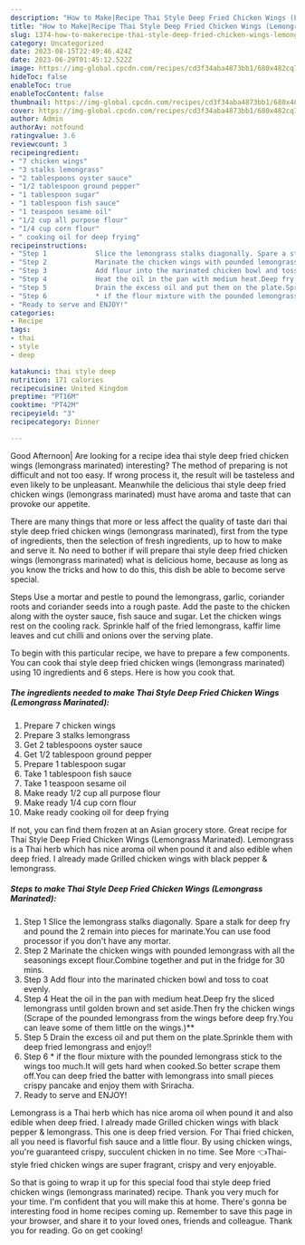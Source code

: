 ```yaml
---
description: "How to Make|Recipe Thai Style Deep Fried Chicken Wings (Lemongrass Marinated) {That is Simple"
title: "How to Make|Recipe Thai Style Deep Fried Chicken Wings (Lemongrass Marinated) {That is Simple"
slug: 1374-how-to-makerecipe-thai-style-deep-fried-chicken-wings-lemongrass-marinated-that-is-simple
category: Uncategorized
date: 2023-08-15T22:49:46.424Z
date: 2023-06-29T01:45:12.522Z
image: https://img-global.cpcdn.com/recipes/cd3f34aba4873bb1/680x482cq70/thai-style-deep-fried-chicken-wings-lemongrass-marinated-recipe-main-photo.jpg
hideToc: false
enableToc: true
enableTocContent: false
thumbnail: https://img-global.cpcdn.com/recipes/cd3f34aba4873bb1/680x482cq70/thai-style-deep-fried-chicken-wings-lemongrass-marinated-recipe-main-photo.jpg
cover: https://img-global.cpcdn.com/recipes/cd3f34aba4873bb1/680x482cq70/thai-style-deep-fried-chicken-wings-lemongrass-marinated-recipe-main-photo.jpg
author: Admin
authorAv: notfound
ratingvalue: 3.6
reviewcount: 3
recipeingredient:
- "7 chicken wings"
- "3 stalks lemongrass"
- "2 tablespoons oyster sauce"
- "1/2 tablespoon ground pepper"
- "1 tablespoon sugar"
- "1 tablespoon fish sauce"
- "1 teaspoon sesame oil"
- "1/2 cup all purpose flour"
- "1/4 cup corn flour"
- " cooking oil for deep frying"
recipeinstructions:
- "Step 1            Slice the lemongrass stalks diagonally. Spare a stalk for deep fry and pound the 2 remain into pieces for marinate.You can use food processor if you don&#39;t have any mortar."
- "Step 2            Marinate the chicken wings with pounded lemongrass with all the seasonings except flour.Combine together and put in the fridge for 30 mins."
- "Step 3            Add flour into the marinated chicken bowl and toss to coat evenly."
- "Step 4            Heat the oil in the pan with medium heat.Deep fry the sliced lemongrass until golden brown and set aside.Then fry the chicken wings (Scrape of the pounded lemongrass from the wings before deep fry.You can leave some of them little on the wings.)**"
- "Step 5            Drain the excess oil and put them on the plate.Sprinkle them with deep fried lemongrass and enjoy!!"
- "Step 6            * if the flour mixture with the pounded lemongrass stick to the wings too much.It will gets hard when cooked.So better scrape them off.You can deep fried the batter with lemongrass into small pieces crispy pancake and enjoy them with Sriracha."
- "Ready to serve and ENJOY!"
categories:
- Recipe
tags:
- thai
- style
- deep

katakunci: thai style deep 
nutrition: 171 calories
recipecuisine: United Kingdom
preptime: "PT16M"
cooktime: "PT42M"
recipeyield: "3"
recipecategory: Dinner

---
```



Good Afternoon| Are looking for a recipe idea thai style deep fried chicken wings (lemongrass marinated) interesting? The method of preparing is not difficult and not too easy. If wrong process it, the result will be tasteless and even likely to be unpleasant. Meanwhile the delicious thai style deep fried chicken wings (lemongrass marinated) must have aroma and taste that can provoke our appetite.






There are many things that more or less affect the quality of taste dari thai style deep fried chicken wings (lemongrass marinated), first from the type of ingredients, then the selection of fresh ingredients, up to how to make and serve it. No need to bother if will prepare thai style deep fried chicken wings (lemongrass marinated) what is delicious home, because as long as you know the tricks and how to do this, this dish be able to become serve special.


Steps Use a mortar and pestle to pound the lemongrass, garlic, coriander roots and coriander seeds into a rough paste. Add the paste to the chicken along with the oyster sauce, fish sauce and sugar. Let the chicken wings rest on the cooling rack. Sprinkle half of the fried lemongrass, kaffir lime leaves and cut chilli and onions over the serving plate.


To begin with this particular recipe, we have to prepare a few components. You can cook thai style deep fried chicken wings (lemongrass marinated) using 10 ingredients and 6 steps. Here is how you cook that.

<!--inarticleads1-->

##### The ingredients needed to make Thai Style Deep Fried Chicken Wings (Lemongrass Marinated):

1. Prepare 7 chicken wings
1. Prepare 3 stalks lemongrass
1. Get 2 tablespoons oyster sauce
1. Get 1/2 tablespoon ground pepper
1. Prepare 1 tablespoon sugar
1. Take 1 tablespoon fish sauce
1. Take 1 teaspoon sesame oil
1. Make ready 1/2 cup all purpose flour
1. Make ready 1/4 cup corn flour
1. Make ready  cooking oil for deep frying


If not, you can find them frozen at an Asian grocery store. Great recipe for Thai Style Deep Fried Chicken Wings (Lemongrass Marinated). Lemongrass is a Thai herb which has nice aroma oil when pound it and also edible when deep fried. I already made Grilled chicken wings with black pepper &amp; lemongrass. 

<!--inarticleads2-->

##### Steps to make Thai Style Deep Fried Chicken Wings (Lemongrass Marinated):

1. Step 1            Slice the lemongrass stalks diagonally. Spare a stalk for deep fry and pound the 2 remain into pieces for marinate.You can use food processor if you don&#39;t have any mortar.
1. Step 2            Marinate the chicken wings with pounded lemongrass with all the seasonings except flour.Combine together and put in the fridge for 30 mins.
1. Step 3            Add flour into the marinated chicken bowl and toss to coat evenly.
1. Step 4            Heat the oil in the pan with medium heat.Deep fry the sliced lemongrass until golden brown and set aside.Then fry the chicken wings (Scrape of the pounded lemongrass from the wings before deep fry.You can leave some of them little on the wings.)**
1. Step 5            Drain the excess oil and put them on the plate.Sprinkle them with deep fried lemongrass and enjoy!!
1. Step 6            * if the flour mixture with the pounded lemongrass stick to the wings too much.It will gets hard when cooked.So better scrape them off.You can deep fried the batter with lemongrass into small pieces crispy pancake and enjoy them with Sriracha.
1. Ready to serve and ENJOY!

Lemongrass is a Thai herb which has nice aroma oil when pound it and also edible when deep fried. I already made Grilled chicken wings with black pepper &amp; lemongrass. This one is deep fried version. For Thai fried chicken, all you need is flavorful fish sauce and a little flour. By using chicken wings, you&#39;re guaranteed crispy, succulent chicken in no time. ‌See More 👈Thai-style fried chicken wings are super fragrant, crispy and very enjoyable. 

So that is going to wrap it up for this special food thai style deep fried chicken wings (lemongrass marinated) recipe. Thank you very much for your time. I'm confident that you will make this at home. There's gonna be interesting food in home recipes coming up. Remember to save this page in your browser, and share it to your loved ones, friends and colleague. Thank you for reading. Go on get cooking!
